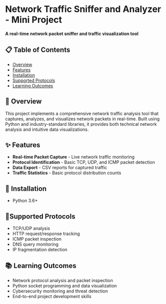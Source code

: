 # Network Traffic Sniffer and Analyzer - Mini Project

**A real-time network packet sniffer and traffic visualization tool**

</div>

## 📋 Table of Contents
- [Overview](#overview)
- [Features](#features)
- [Installation](#installation)
- [Supported Protocols](#supported-protocols)
- [Learning Outcomes](#learning-outcomes)

## 🎯 Overview
This project implements a comprehensive network traffic analysis tool that captures, analyzes, and visualizes network packets in real-time. Built using Python and industry-standard libraries, it provides both technical network analysis and intuitive data visualizations.

## ✨ Features
- **Real-time Packet Capture** - Live network traffic monitoring
- **Protocol Identification** - Basic TCP, UDP, and ICMP packet detection
- **Data Export** - CSV reports for captured traffic
- **Traffic Statistics** - Basic protocol distribution counts

## 🚀 Installation
- Python 3.6+

## 🔌Supported Protocols
- TCP/UDP analysis
- HTTP request/response tracking
- ICMP packet inspection
- DNS query monitoring
- IP fragmentation detection

## 📚 Learning Outcomes
- Network protocol analysis and packet inspection
- Python socket programming and data visualization  
- Cybersecurity monitoring and threat detection
- End-to-end project development skills




